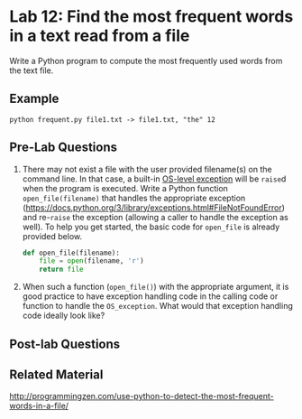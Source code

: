 
# Lab 12: Find the most frequent words in a text read from a file

Write a Python program to compute the most frequently used words from the text file.

## Example 

	python frequent.py file1.txt -> file1.txt, "the" 12


## Pre-Lab Questions 

1. There may not exist a file with the user provided filename(s) on the command line. In that case, a built-in [OS-level exception](https://docs.python.org/3/library/exceptions.html#os-exceptions) will be `raise`d when the program is executed. Write a Python function `open_file(filename)` that  handles the appropriate exception (https://docs.python.org/3/library/exceptions.html#FileNotFoundError) and re-`raise` the exception (allowing a caller to handle the exception as well). To help you get started, the basic code for `open_file` is already provided below. 

	```python
	def open_file(filename):
	    file = open(filename, 'r')
	    return file
	```


2. When such a function (`open_file()`) with the appropriate argument, it is good practice to have exception handling code in the calling code or function to handle the `OS_exception`. What would that exception handling code ideally look like? 


## Post-lab Questions





## Related Material

http://programmingzen.com/use-python-to-detect-the-most-frequent-words-in-a-file/

 